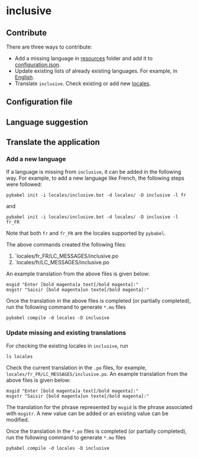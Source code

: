# inclusive

## Contribute
There are three ways to contribute:
* Add a missing language in [resources](./resources) folder and add it to [configuration.json](./configuration.json).
* Update existing lists of already existing languages. For example, in [English](./resources/en/lists.json).
* Translate `inclusive`. Check existing or add new [locales](./locales).

## Configuration file

## Language suggestion

## Translate the application

### Add a new language
If a language is missing from `inclusive`, it can be added in the following way.
For example, to add a new language like French, the following steps were followed:

```
pybabel init -i locales/inclusive.bot -d locales/ -D inclusive -l fr
```
and

```
pybabel init -i locales/inclusive.bot -d locales/ -D inclusive -l fr_FR
```

Note that both `fr` and `fr_FR` are the locales supported by `pybabel`.

The above commands created the following files:
1. `locales/fr_FR/LC_MESSAGES/inclusive.po
2. `locales/fr/LC_MESSAGES/inclusive.po

An example translation from the above files is given below:
```
msgid "Enter [bold magenta]a text[/bold magenta]:"
msgstr "Saisir [bold magenta]un texte[/bold magenta]:"
```

Once the translation in the above files is completed (or partially completed), run the following command to generate `*.mo` files

```
pybabel compile -d locales -D inclusive
```

### Update missing and existing translations
For checking the existing locales in `inclusive`, run
```
ls locales
```

Check the current translation in the `.po` files, for example, `locales/fr_FR/LC_MESSAGES/inclusive.po`.
An example translation from the above files is given below:
```
msgid "Enter [bold magenta]a text[/bold magenta]:"
msgstr "Saisir [bold magenta]un texte[/bold magenta]:"
```
The translation for the phrase represented by `msgid` is the phrase associated with `msgstr`. A new value can be added or an existing value can be modified.

Once the translation in the `*.po` files is completed (or partially completed), run the following command to generate `*.mo` files

```
pybabel compile -d locales -D inclusive
```
